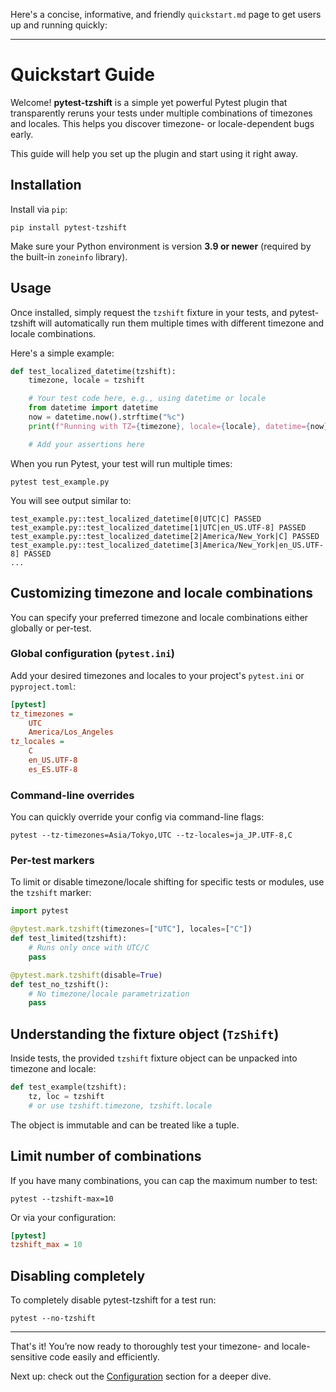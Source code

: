 Here's a concise, informative, and friendly `quickstart.md` page to get users up and running quickly:

---

# Quickstart Guide

Welcome! **pytest-tzshift** is a simple yet powerful Pytest plugin that transparently reruns your tests under multiple combinations of timezones and locales. This helps you discover timezone- or locale-dependent bugs early.

This guide will help you set up the plugin and start using it right away.

## Installation

Install via `pip`:

```shell
pip install pytest-tzshift
```

Make sure your Python environment is version **3.9 or newer** (required by the built-in `zoneinfo` library).

## Usage

Once installed, simply request the `tzshift` fixture in your tests, and pytest-tzshift will automatically run them multiple times with different timezone and locale combinations.

Here's a simple example:

```python
def test_localized_datetime(tzshift):
    timezone, locale = tzshift

    # Your test code here, e.g., using datetime or locale
    from datetime import datetime
    now = datetime.now().strftime("%c")
    print(f"Running with TZ={timezone}, locale={locale}, datetime={now}")

    # Add your assertions here
```

When you run Pytest, your test will run multiple times:

```shell
pytest test_example.py
```

You will see output similar to:

```
test_example.py::test_localized_datetime[0|UTC|C] PASSED
test_example.py::test_localized_datetime[1|UTC|en_US.UTF-8] PASSED
test_example.py::test_localized_datetime[2|America/New_York|C] PASSED
test_example.py::test_localized_datetime[3|America/New_York|en_US.UTF-8] PASSED
...
```

## Customizing timezone and locale combinations

You can specify your preferred timezone and locale combinations either globally or per-test.

### Global configuration (`pytest.ini`)

Add your desired timezones and locales to your project's `pytest.ini` or `pyproject.toml`:

```ini
[pytest]
tz_timezones =
    UTC
    America/Los_Angeles
tz_locales =
    C
    en_US.UTF-8
    es_ES.UTF-8
```

### Command-line overrides

You can quickly override your config via command-line flags:

```shell
pytest --tz-timezones=Asia/Tokyo,UTC --tz-locales=ja_JP.UTF-8,C
```

### Per-test markers

To limit or disable timezone/locale shifting for specific tests or modules, use the `tzshift` marker:

```python
import pytest

@pytest.mark.tzshift(timezones=["UTC"], locales=["C"])
def test_limited(tzshift):
    # Runs only once with UTC/C
    pass

@pytest.mark.tzshift(disable=True)
def test_no_tzshift():
    # No timezone/locale parametrization
    pass
```

## Understanding the fixture object (`TzShift`)

Inside tests, the provided `tzshift` fixture object can be unpacked into timezone and locale:

```python
def test_example(tzshift):
    tz, loc = tzshift
    # or use tzshift.timezone, tzshift.locale
```

The object is immutable and can be treated like a tuple.

## Limit number of combinations

If you have many combinations, you can cap the maximum number to test:

```shell
pytest --tzshift-max=10
```

Or via your configuration:

```ini
[pytest]
tzshift_max = 10
```

## Disabling completely

To completely disable pytest-tzshift for a test run:

```shell
pytest --no-tzshift
```

---

That's it! You’re now ready to thoroughly test your timezone- and locale-sensitive code easily and efficiently.

Next up: check out the [Configuration](configuration.md) section for a deeper dive.
